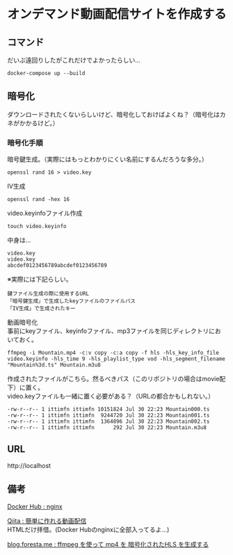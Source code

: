 # オンデマンド動画配信サイトを作成する

## コマンド
だいぶ遠回りしたがこれだけでよかったらしい…  

```
docker-compose up --build
```

## 暗号化
ダウンロードされたくないらしいけど、暗号化しておけばよくね？（暗号化はカネがかかるけど。）

### 暗号化手順
暗号鍵生成。（実際にはもっとわかりにくい名前にするんだろうな多分。）
```
openssl rand 16 > video.key
```

IV生成
```
openssl rand -hex 16
```

video.keyinfoファイル作成
```
touch video.keyinfo
```

中身は…
```
video.key
video.key
abcdef0123456789abcdef0123456789
```

※実際には下記らしい。
```
鍵ファイル生成の際に使用するURL
「暗号鍵生成」で生成したkeyファイルのファイルパス
「IV生成」で生成されたキー
```


動画暗号化  
事前にkeyファイル、keyinfoファイル、mp3ファイルを同じディレクトリにおいておく。
```
ffmpeg -i Mountain.mp4 -c:v copy -c:a copy -f hls -hls_key_info_file video.keyinfo -hls_time 9 -hls_playlist_type vod -hls_segment_filename "Mountain%3d.ts" Mountain.m3u8
```

作成されたファイルがこちら。然るべきパス（このリポジトリの場合はmovie配下）に置く。  
video.keyファイルも一緒に置く必要がある？（URLの都合かもしれない。）
```
-rw-r--r-- 1 ittimfn ittimfn 10151824 Jul 30 22:23 Mountain000.ts
-rw-r--r-- 1 ittimfn ittimfn  9244720 Jul 30 22:23 Mountain001.ts
-rw-r--r-- 1 ittimfn ittimfn  1364896 Jul 30 22:23 Mountain002.ts
-rw-r--r-- 1 ittimfn ittimfn      292 Jul 30 22:23 Mountain.m3u8
```

## URL

http://localhost

## 備考

[Docker Hub : nginx](https://hub.docker.com/_/nginx)

[Qiita : 簡単に作れる動画配信](https://qiita.com/yo_dazy/items/e14464367ec8d4a26b6a)  
HTMLだけ拝借。(Docker Hubのnginxに全部入ってるよ…)

[blog.foresta.me : ffmpeg を使って mp4 を 暗号化されたHLS を生成する](https://blog.foresta.me/posts/generate_encrypted_hls_with_ffmpeg/)